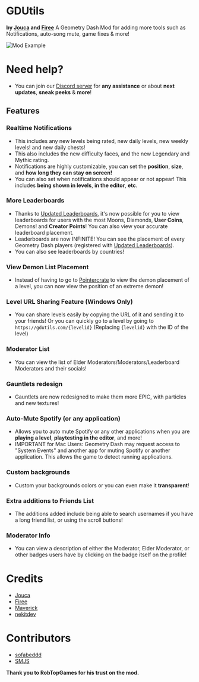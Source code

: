 # GDUtils
**by [Jouca](user:7026949) and [Firee](user:6253758)**
A Geometry Dash Mod for adding more tools such as Notifications, auto-song mute, game fixes & more!

![Mod Example](gdutilsdevs.gdutils/Screenshot_1.png)

# Need help?
* You can join our [Discord server](https://discord.gg/MU4Rpc6xbJ) for **any assistance** or about **next updates**, **sneak peeks** & **more**!


## Features

### Realtime Notifications
* This includes any <cy>new levels being rated</c>, new <co>daily levels</c>, new <cb>weekly levels!</c> and <cy>new daily chests!</c>
* This also includes the new difficulty faces, and the new <cp>Legendary</c> and <cj>Mythic</c> rating.
* Notifications are <cg>highly customizable</c>, you can set the __position__, __size__, and __how long they can stay on screen!__
* You can also set when notifications <cg>should appear</c> or <cr>not appear</c>! This includes __being shown in levels__, __in the editor__, __etc__.

### More Leaderboards
* Thanks to [Updated Leaderboards](https://discord.gg/HpC5Xc3JMh), it's now possible for you to <cy>view leaderboards for users</c> with the most <cl>Moons</c>, <cj>Diamonds</c>, **User Coins**, <cr>Demons!</c> and **Creator Points**! You can also view your <cy>accurate leaderboard placement</c>.
* Leaderboards are now <cp>INFINITE</c>! You can see the placement of <cy>every Geometry Dash players</c> (registered with [Updated Leaderboards](https://discord.gg/HpC5Xc3JMh)).
* You can also see <cj>leaderboards by countries</c>!

### View Demon List Placement
* Instead of having to go to [Pointercrate](https://pointercrate.com/) to view the demon placement of a level, you can now <cy>view the position</c> of an extreme demon!

### Level URL Sharing Feature (Windows Only)
* You can <cg>share levels easily by copying the URL</c> of it and sending it to your friends! Or you can quickly go to a level by going to `https://gdutils.com/{levelid}` (Replacing `{levelid}` with the ID of the level)

### Moderator List 
* You can <cy>view the list</c> of <cp>Elder Moderators</c>/<cy>Moderators</c>/<cl>Leaderboard Moderators</c> and their socials!

### Gauntlets redesign
* <cy>Gauntlets are now redesigned</c> to make them more <co>EPIC</c>, with <cp>particles</c> and <cj>new textures</c>!

### Auto-Mute Spotify (or any application)
* Allows you to <cg>auto mute Spotify</c> or any other applications when you are __playing a level__, __playtesting in the editor__, and more!
* <cr>IMPORTANT for Mac Users:</c> Geometry Dash may request access to "System Events" and another app for muting Spotify or another application. This allows the game to detect running applications.

### Custom backgrounds
* Custom your <cy>backgrounds colors</c> or you can even make it **transparent**!

### Extra additions to Friends List
* The additions added include being able to <cy>search usernames</c> if you have a long friend list, or using the <cy>scroll buttons</c>!

### Moderator Info
* You can <cy>view a description</c> of either the <cy>Moderator</c>, <cp>Elder Moderator</c>, or other badges users have by <cy>clicking on the badge itself</c> on the profile!

# Credits
* [Jouca](https://twitter.com/JoucaJouca)
* [Firee](https://youtube.com/@gdfiree)
* [Maverick](https://www.youtube.com/channel/UCoFBsXJ-6o6l6ZYP-k6DE_g)
* [nekitdev](https://twitter.com/nekitdev)

# Contributors
* [sofabeddd](user:7976112)
* [SMJS](user:7121414)

**Thank you to RobTopGames for his trust on the mod.**
